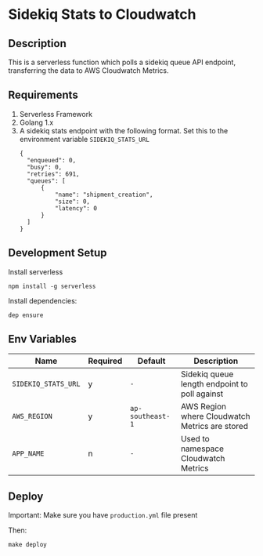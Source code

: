 # Sidekiq Stats to Cloudwatch

## Description

This is a serverless function which polls a sidekiq queue API endpoint, transferring the data to AWS Cloudwatch Metrics.

## Requirements

1. Serverless Framework
1. Golang 1.x
1. A sidekiq stats endpoint with the following format. Set this to the environment variable `SIDEKIQ_STATS_URL`
    ```
    {
      "enqueued": 0,
      "busy": 0,
      "retries": 691,
      "queues": [
          {
              "name": "shipment_creation",
              "size": 0,
              "latency": 0
          }
      ]
    }
    ```

## Development Setup

Install serverless

```
npm install -g serverless
```

Install dependencies:

```
dep ensure
```

## Env Variables

 Name | Required | Default | Description |
|------|----------|---------|-------------|
| `SIDEKIQ_STATS_URL` | y | `-` | Sidekiq queue length endpoint to poll against  |
| `AWS_REGION` | y | `ap-southeast-1` | AWS Region where Cloudwatch Metrics are stored  |
| `APP_NAME` | n | `-` | Used to namespace Cloudwatch Metrics  |

## Deploy

Important: Make sure you have `production.yml` file present

Then:

```
make deploy
```

